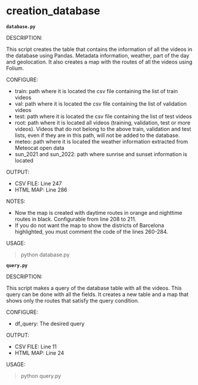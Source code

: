creation_database
========

**`database.py`**

DESCRIPTION: 

This script creates the table that contains the information of all the videos in the database using Pandas. Metadata information, weather, part of the day and geolocation. It also creates a map with the routes of all the videos using Folium.

CONFIGURE:
- train: path where it is located the csv file containing the list of train videos
- val: path where it is located the csv file containing the list of validation videos
- test: path where it is located the csv file containing the list of test videos
- root: path where it is located all videos (training, validation, test or more videos). Videos that do not belong to the above train, validation and test lists, even if they are in this path, will not be added to the database.
- meteo: path where it is located the weather information extracted from Meteocat open data
- sun_2021 and sun_2022: path where sunrise and sunset information is located

OUTPUT:
- CSV FILE: Line 247
- HTML MAP: Line 286

NOTES: 
- Now the map is created with daytime routes in orange and nighttime routes in black. Configurable from line 208 to 211. 
- If you do not want the map to show the districts of Barcelona highlighted, you must comment the code of the lines 260-284.

USAGE: 
>python database.py

**`query.py`**

DESCRIPTION: 

This script makes a query of the database table with all the videos. This query can be done with all the fields. It creates a new table and a map that shows only the routes that satisfy the query condition.

CONFIGURE:
- df_query: The desired query

OUTPUT:
- CSV FILE: Line 11
- HTML MAP: Line 24

USAGE:
>python query.py